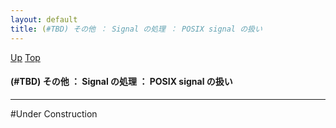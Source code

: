```yaml
---
layout: default
title: (#TBD) その他 ： Signal の処理 ： POSIX signal の扱い  
---
```

[Up](no30592eE.html) [Top](../index.html)

#### (#TBD) その他 ： Signal の処理 ： POSIX signal の扱い  

--- 
#Under Construction





